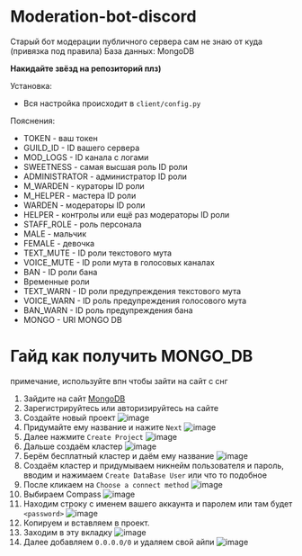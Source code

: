 # Moderation-bot-discord
Старый бот модерации публичного сервера сам не знаю от куда (привязка под правила)
База данных: MongoDB

**Накидайте звёзд на репозиторий плз)**

Установка:
- Вся настройка происходит в `client/config.py`

Пояснения:
- TOKEN - ваш токен
- GUILD_ID - ID вашего сервера
- MOD_LOGS - ID канала с логами
- SWEETNESS - самая высшая роль ID роли
- ADMINISTRATOR - администратор ID роли
- M_WARDEN - кураторы ID роли
- M_HELPER - мастера ID роли
- WARDEN - модераторы ID роли
- HELPER - контролы или ещё раз модераторы ID роли
- STAFF_ROLE - роль персонала
- MALE - мальчик
- FEMALE - девочка
- TEXT_MUTE - ID роли текстового мута
- VOICE_MUTE - ID роли мута в голосовых каналах
- BAN - ID роли бана
- Временные роли
- TEXT_WARN - ID роли предупреждения текстового мута
- VOICE_WARN - ID роль предупреждения голосового мута
- BAN_WARN - ID роль предупреждения бана
- MONGO - URI MONGO DB


# Гайд как получить MONGO_DB 
примечание, используйте впн чтобы зайти на сайт с снг
1. Зайдите на сайт [MongoDB](https://www.mongodb.com)
2. Зарегистрируйтесь или авторизируйтесь на сайте
3. Создайте новый проект ![image](https://github.com/Fequme/Moderation-bot-discord/assets/142742415/2a7a9e3a-169c-4ee0-9cc7-ebd8ddc9f0a3)
4. Придумайте ему название и нажите `Next` ![image](https://github.com/Fequme/Moderation-bot-discord/assets/142742415/6f444d85-c023-4cf5-b986-6c41b621bf0c)
5. Далее нажмите `Create Project` ![image](https://github.com/Fequme/Moderation-bot-discord/assets/142742415/47ac87f8-2d7f-4d88-a016-132fe5d1bb28)
6. Дальше создаём кластер ![image](https://github.com/Fequme/Moderation-bot-discord/assets/142742415/80ab7502-ada1-480d-97fd-beae0e39e0bc)
7. Берём бесплатный кластер и даём ему название ![image](https://github.com/Fequme/Moderation-bot-discord/assets/142742415/7b57ba8c-4c5e-407e-b34c-a7bf06e2e44e)
8. Создаём кластер и придумываем никнейм пользователя и пароль, вводим и нажимаем `Create DataBase User` или что то подобное
9. После кликаем на `Choose a connect method` ![image](https://github.com/Fequme/Moderation-bot-discord/assets/142742415/45c13a16-4f4e-461c-a837-7d2082ac369b)
10. Выбираем Compass ![image](https://github.com/Fequme/Moderation-bot-discord/assets/142742415/7480988e-a89d-4f98-8d40-a25d075a4d14)
11. Находим строку с именем вашего аккаунта и паролем или там будет `<password>` ![image](https://github.com/Fequme/Moderation-bot-discord/assets/142742415/1a7027e0-bc83-437c-acec-71238e6bed7b)
12. Копируем и вставляем в проект.
13. Заходим в эту вкладку ![image](https://github.com/Fequme/Moderation-bot-discord/assets/142742415/3fc71bf8-4f27-4b7c-b57f-199a736d1c5e)
14. Далее добавляем `0.0.0.0/0` и удаляем свой айпи ![image](https://github.com/Fequme/Moderation-bot-discord/assets/142742415/a92650e7-bf5c-44bf-94a9-f39730036a0c)






